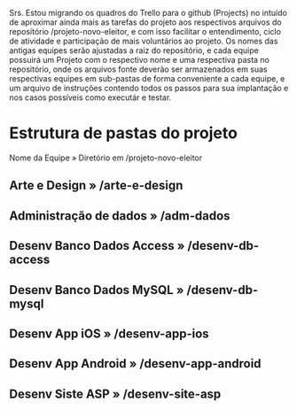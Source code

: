 Srs. 
Estou migrando os quadros do Trello para o github (Projects) no intuído de aproximar ainda mais as tarefas do projeto aos respectivos arquivos do repositório /projeto-novo-eleitor, e com isso facilitar o entendimento, ciclo de atividade e participação de mais voluntários ao projeto.
Os nomes das antigas equipes serão ajustadas a raiz do repositório, e cada equipe possuirá um Projeto com o respectivo nome e uma respectiva pasta no repositório, onde os arquivos fonte deverão ser armazenados em suas respectivas equipes em sub-pastas de forma conveniente a cada equipe, e um arquivo de instruções contendo todos os passos para sua implantação e nos casos possíveis como executár e testar.

# Estrutura de pastas do projeto

Nome da Equipe  »  Diretório em /projeto-novo-eleitor

## Arte e Design » /arte-e-design
## Administração de dados » /adm-dados
## Desenv Banco Dados Access » /desenv-db-access
## Desenv Banco Dados MySQL » /desenv-db-mysql
## Desenv App iOS » /desenv-app-ios
## Desenv App Android » /desenv-app-android
## Desenv Siste ASP » /desenv-site-asp

